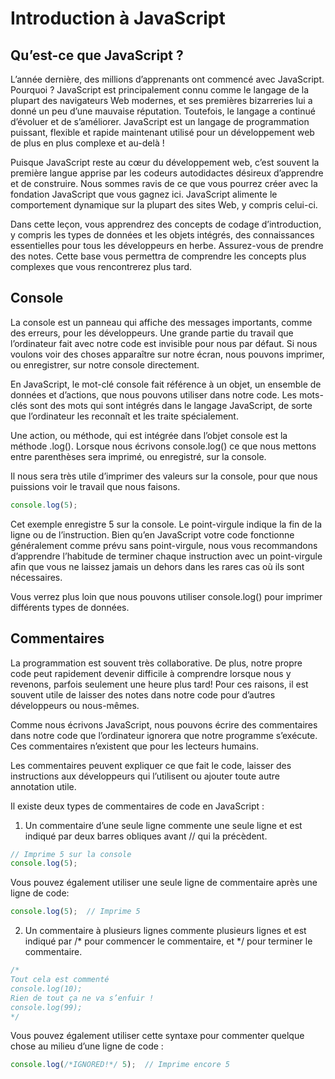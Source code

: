 # Introduction à JavaScript
## Qu’est-ce que JavaScript ?

L’année dernière, des millions d’apprenants ont commencé avec JavaScript. Pourquoi ? JavaScript est principalement connu comme le langage de la plupart des navigateurs Web modernes, et ses premières bizarreries lui a donné un peu d’une mauvaise réputation. Toutefois, le langage a continué d’évoluer et de s’améliorer. JavaScript est un langage de programmation puissant, flexible et rapide maintenant utilisé pour un développement web de plus en plus complexe et au-delà !

Puisque JavaScript reste au cœur du développement web, c’est souvent la première langue apprise par les codeurs autodidactes désireux d’apprendre et de construire. Nous sommes ravis de ce que vous pourrez créer avec la fondation JavaScript que vous gagnez ici. JavaScript alimente le comportement dynamique sur la plupart des sites Web, y compris celui-ci.

Dans cette leçon, vous apprendrez des concepts de codage d’introduction, y compris les types de données et les objets intégrés, des connaissances essentielles pour tous les développeurs en herbe. Assurez-vous de prendre des notes. Cette base vous permettra de comprendre les concepts plus complexes que vous rencontrerez plus tard.

## Console

La console est un panneau qui affiche des messages importants, comme des erreurs, pour les développeurs. Une grande partie du travail que l’ordinateur fait avec notre code est invisible pour nous par défaut. Si nous voulons voir des choses apparaître sur notre écran, nous pouvons imprimer, ou enregistrer, sur notre console directement.

En JavaScript, le mot-clé console fait référence à un objet, un ensemble de données et d’actions, que nous pouvons utiliser dans notre code. Les mots-clés sont des mots qui sont intégrés dans le langage JavaScript, de sorte que l’ordinateur les reconnaît et les traite spécialement.

Une action, ou méthode, qui est intégrée dans l’objet console est la méthode .log(). Lorsque nous écrivons console.log() ce que nous mettons entre parenthèses sera imprimé, ou enregistré, sur la console.

Il nous sera très utile d’imprimer des valeurs sur la console, pour que nous puissions voir le travail que nous faisons.

```js
console.log(5); 
```

Cet exemple enregistre 5 sur la console. Le point-virgule indique la fin de la ligne ou de l’instruction. Bien qu’en JavaScript votre code fonctionne généralement comme prévu sans point-virgule, nous vous recommandons d’apprendre l’habitude de terminer chaque instruction avec un point-virgule afin que vous ne laissez jamais un dehors dans les rares cas où ils sont nécessaires.

Vous verrez plus loin que nous pouvons utiliser console.log() pour imprimer différents types de données.

## Commentaires

La programmation est souvent très collaborative. De plus, notre propre code peut rapidement devenir difficile à comprendre lorsque nous y revenons, parfois seulement une heure plus tard! Pour ces raisons, il est souvent utile de laisser des notes dans notre code pour d’autres développeurs ou nous-mêmes.

Comme nous écrivons JavaScript, nous pouvons écrire des commentaires dans notre code que l’ordinateur ignorera que notre programme s’exécute. Ces commentaires n’existent que pour les lecteurs humains.

Les commentaires peuvent expliquer ce que fait le code, laisser des instructions aux développeurs qui l’utilisent ou ajouter toute autre annotation utile.

Il existe deux types de commentaires de code en JavaScript :

1. Un commentaire d’une seule ligne commente une seule ligne et est indiqué par deux barres obliques avant // qui la précèdent.
```js
// Imprime 5 sur la console
console.log(5);
```
Vous pouvez également utiliser une seule ligne de commentaire après une ligne de code:
```js
console.log(5);  // Imprime 5 
```
2. Un commentaire à plusieurs lignes commente plusieurs lignes et est indiqué par /* pour commencer le commentaire, et */ pour terminer le commentaire.
```js
/*
Tout cela est commenté 
console.log(10);
Rien de tout ça ne va s’enfuir !
console.log(99);
*/
```
Vous pouvez également utiliser cette syntaxe pour commenter quelque chose au milieu d’une ligne de code :
```js
console.log(/*IGNORED!*/ 5);  // Imprime encore 5 
```